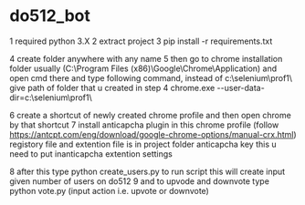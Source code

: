 # do512_bot

1 required python 3.X
2 extract project
3 pip install -r requirements.txt

4 create folder anywhere with any name 
5 then go to chrome installation folder usually (C:\Program Files (x86)\Google\Chrome\Application) and open cmd there and type following command, instead of c:\selenium\prof1\  give path of folder that u created in step 4
chrome.exe --user-data-dir=c:\selenium\prof1\   

6 create a shortcut of newly created chrome profile and then open chrome by that shortcut
7 install anticapcha plugin in this chrome profile  (follow https://antcpt.com/eng/download/google-chrome-options/manual-crx.html) registory file and extention file is in project folder 
anticapcha key this u need to put inanticapcha extention settings

8 after this type python create_users.py to run script this will create input given number of users on do512
9 and to upvode and downvote type python vote.py (input action i.e. upvote or downvote)
